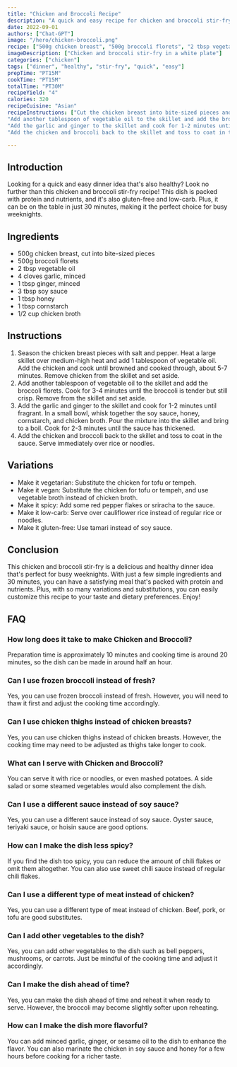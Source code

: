 ```yaml
---
title: "Chicken and Broccoli Recipe"
description: "A quick and easy recipe for chicken and broccoli stir-fry. Perfect for a healthy weeknight dinner."
date: 2022-09-01
authors: ["Chat-GPT"]
image: "/hero/chicken-broccoli.png"
recipe: ["500g chicken breast", "500g broccoli florets", "2 tbsp vegetable oil", "4 cloves garlic", "1 tbsp ginger", "3 tbsp soy sauce", "1 tbsp honey", "1 tbsp cornstarch", "1/2 cup chicken broth"]
imageDescription: ["Chicken and broccoli stir-fry in a white plate"]
categories: ["chicken"]
tags: ["dinner", "healthy", "stir-fry", "quick", "easy"]
prepTime: "PT15M"
cookTime: "PT15M"
totalTime: "PT30M"
recipeYield: "4"
calories: 320
recipeCuisine: "Asian"
recipeInstructions: ["Cut the chicken breast into bite-sized pieces and season with salt and pepper. Heat a large skillet over medium-high heat and add 1 tablespoon of vegetable oil. Add the chicken and cook until browned and cooked through, about 5-7 minutes. Remove chicken from the skillet and set aside.",
"Add another tablespoon of vegetable oil to the skillet and add the broccoli florets. Cook for 3-4 minutes until the broccoli is tender but still crisp. Remove from the skillet and set aside.",
"Add the garlic and ginger to the skillet and cook for 1-2 minutes until fragrant. In a small bowl, whisk together the soy sauce, honey, cornstarch, and chicken broth. Pour the mixture into the skillet and bring to a boil. Cook for 2-3 minutes until the sauce has thickened.",
"Add the chicken and broccoli back to the skillet and toss to coat in the sauce. Serve immediately over rice or noodles."]

---
```


## Introduction

Looking for a quick and easy dinner idea that's also healthy? Look no further than this chicken and broccoli stir-fry recipe! This dish is packed with protein and nutrients, and it's also gluten-free and low-carb. Plus, it can be on the table in just 30 minutes, making it the perfect choice for busy weeknights.

## Ingredients

- 500g chicken breast, cut into bite-sized pieces
- 500g broccoli florets
- 2 tbsp vegetable oil
- 4 cloves garlic, minced
- 1 tbsp ginger, minced
- 3 tbsp soy sauce
- 1 tbsp honey
- 1 tbsp cornstarch
- 1/2 cup chicken broth

## Instructions

1. Season the chicken breast pieces with salt and pepper. Heat a large skillet over medium-high heat and add 1 tablespoon of vegetable oil. Add the chicken and cook until browned and cooked through, about 5-7 minutes. Remove chicken from the skillet and set aside.
2. Add another tablespoon of vegetable oil to the skillet and add the broccoli florets. Cook for 3-4 minutes until the broccoli is tender but still crisp. Remove from the skillet and set aside.
3. Add the garlic and ginger to the skillet and cook for 1-2 minutes until fragrant. In a small bowl, whisk together the soy sauce, honey, cornstarch, and chicken broth. Pour the mixture into the skillet and bring to a boil. Cook for 2-3 minutes until the sauce has thickened.
4. Add the chicken and broccoli back to the skillet and toss to coat in the sauce. Serve immediately over rice or noodles.

## Variations

- Make it vegetarian: Substitute the chicken for tofu or tempeh.
- Make it vegan: Substitute the chicken for tofu or tempeh, and use vegetable broth instead of chicken broth.
- Make it spicy: Add some red pepper flakes or sriracha to the sauce.
- Make it low-carb: Serve over cauliflower rice instead of regular rice or noodles.
- Make it gluten-free: Use tamari instead of soy sauce.

## Conclusion

This chicken and broccoli stir-fry is a delicious and healthy dinner idea that's perfect for busy weeknights. With just a few simple ingredients and 30 minutes, you can have a satisfying meal that's packed with protein and nutrients. Plus, with so many variations and substitutions, you can easily customize this recipe to your taste and dietary preferences. Enjoy!

## FAQ

### How long does it take to make Chicken and Broccoli?

Preparation time is approximately 10 minutes and cooking time is around 20 minutes, so the dish can be made in around half an hour.

### Can I use frozen broccoli instead of fresh?

Yes, you can use frozen broccoli instead of fresh. However, you will need to thaw it first and adjust the cooking time accordingly.

### Can I use chicken thighs instead of chicken breasts?

Yes, you can use chicken thighs instead of chicken breasts. However, the cooking time may need to be adjusted as thighs take longer to cook.

### What can I serve with Chicken and Broccoli?

You can serve it with rice or noodles, or even mashed potatoes. A side salad or some steamed vegetables would also complement the dish.

### Can I use a different sauce instead of soy sauce?

Yes, you can use a different sauce instead of soy sauce. Oyster sauce, teriyaki sauce, or hoisin sauce are good options.

### How can I make the dish less spicy?

If you find the dish too spicy, you can reduce the amount of chili flakes or omit them altogether. You can also use sweet chili sauce instead of regular chili flakes.

### Can I use a different type of meat instead of chicken?

Yes, you can use a different type of meat instead of chicken. Beef, pork, or tofu are good substitutes.

### Can I add other vegetables to the dish?

Yes, you can add other vegetables to the dish such as bell peppers, mushrooms, or carrots. Just be mindful of the cooking time and adjust it accordingly.

### Can I make the dish ahead of time?

Yes, you can make the dish ahead of time and reheat it when ready to serve. However, the broccoli may become slightly softer upon reheating.

### How can I make the dish more flavorful?

You can add minced garlic, ginger, or sesame oil to the dish to enhance the flavor. You can also marinate the chicken in soy sauce and honey for a few hours before cooking for a richer taste.